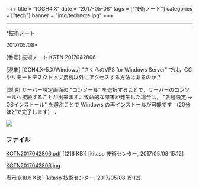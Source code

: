 ﻿+++
title = "[GGH4.X"
date = "2017-05-08"
tags = ["技術ノート"]
categories = ["tech"]
banner = "img/technote.jpg"
+++

-----------------------------------------------------------------------------------------------------------------------------

*技術ノート

2017/05/08*


[番号]
技術ノート KGTN 2017042806

[現象]
[GGH4.X-5.X/Windows] "さくらのVPS for Windows Server"
では，GGやリモートデスクトップ接続以外にアクセスする方法はあるのか？

[説明]
サーバー設定画面の "コンソール"
を選択することで，サーバーのコンソールへ接続することが出来ます．致命的な障害が発生した場合は，
"各種設定 → OSインストール" を選ぶことで Windows
の再インストールが可能です （20分ほどで完了します） ．

![](http://techreport.kitasp.net/attachments/download/3562/KGTN2017042806.jpg)


### ファイル

 
 


[KGTN2017042806.pdf](http://techreport.kitasp.net/attachments/download/3561/KGTN2017042806.pdf)
 [(216 KB)] [kitasp 技術センター, 2017/05/08
15:12]

[KGTN2017042806.jpg](http://techreport.kitasp.net/attachments/download/3562/KGTN2017042806.jpg)

[表示](http://techreport.kitasp.net/attachments/3562/KGTN2017042806.jpg "表示")
 [(18.6 KB)] [kitasp 技術センター, 2017/05/08
15:12]


 


 

